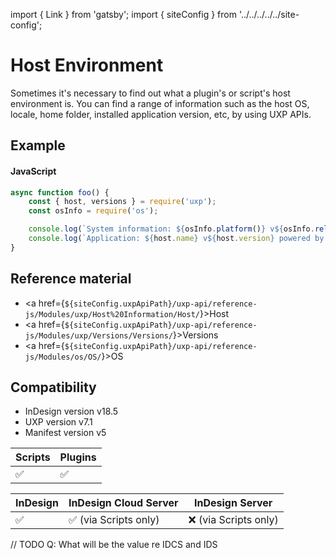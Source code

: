 import { Link } from 'gatsby';
import { siteConfig } from '../../../../../site-config';

# Host Environment
Sometimes it's necessary to find out what a plugin's or script's host environment is. You can find a range of information such as the host OS, locale, home folder, installed application version, etc, by using UXP APIs.

## Example
<CodeBlock slots="heading, code" repeat="1" languages="JavaScript" />

#### JavaScript
```js
async function foo() {
    const { host, versions } = require('uxp');
    const osInfo = require('os');

    console.log(`System information: ${osInfo.platform()} v${osInfo.release()}`);
    console.log(`Application: ${host.name} v${host.version} powered by ${versions.uxp}`);
}
```


## Reference material
- <a href={`${siteConfig.uxpApiPath}/uxp-api/reference-js/Modules/uxp/Host%20Information/Host/`}>Host</a>
- <a href={`${siteConfig.uxpApiPath}/uxp-api/reference-js/Modules/uxp/Versions/Versions/`}>Versions</a>
- <a href={`${siteConfig.uxpApiPath}/uxp-api/reference-js/Modules/os/OS/`}>OS</a>

## Compatibility
- InDesign version v18.5
- UXP version v7.1
- Manifest version v5

| Scripts | Plugins |
| ------- | ------- |
| ✅      |  ✅      |

| InDesign | InDesign Cloud Server | InDesign Server |
| -------- | --------------------- | -------------- |
| ✅       | ✅ (via Scripts only)  | ❌ (via Scripts only)  |

// TODO Q: What will be the value re IDCS and IDS


